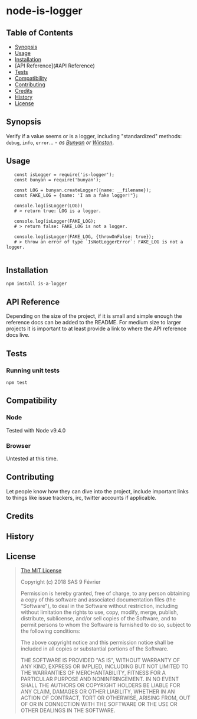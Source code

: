 node-is-logger 
======================

## Table of Contents

* [Synopsis](#Synopsis)
* [Usage](#Usage)
* [Installation](#Installation)
* [API Reference](#API Reference)
* [Tests](#Tests)
* [Compatibility](#Compatibility)
* [Contributing](#Contributing)
* [Credits](#Credits)
* [History](#History)
* [License](#License)

## Synopsis

Verify if a value seems or is a logger, including "standardized" methods: `debug`, `info`, `error`... - _as [Bunyan](https://github.com/trentm/node-bunyan) or [Winston](https://github.com/winstonjs/winston)_.

## Usage 

```
   const isLogger = require('is-logger');
   const bunyan = require('bunyan');
   
   const LOG = bunyan.createLogger({name: __filename});
   const FAKE_LOG = {name: 'I am a fake logger!"};
   
   console.log(isLogger(LOG)) 
   # > return true: LOG is a logger.
   
   console.log(isLogger(FAKE_LOG);
   # > return false: FAKE_LOG is not a logger.
   
   console.log(isLogger(FAKE_LOG, {throwOnFalse: true});
   # > throw an error of type `IsNotLoggerError`: FAKE_LOG is not a logger.
   
```

## Installation

    npm install is-a-logger

## API Reference

Depending on the size of the project, if it is small and simple enough the reference docs can be added to the README. For medium size to larger projects it is important to at least provide a link to where the API reference docs live.

## Tests

### Running unit tests

    npm test

## Compatibility

### Node

Tested with Node v9.4.0

### Browser

Untested at this time.

## Contributing

Let people know how they can dive into the project, include important links to things like issue trackers, irc, twitter accounts if applicable.

## Credits

## History

## License

> [The MIT License](https://opensource.org/licenses/MIT)
> 
> Copyright (c) 2018 SAS 9 Février
> 
> Permission is hereby granted, free of charge, to any person obtaining a copy
> of this software and associated documentation files (the "Software"), to deal
> in the Software without restriction, including without limitation the rights
> to use, copy, modify, merge, publish, distribute, sublicense, and/or sell
> copies of the Software, and to permit persons to whom the Software is
> furnished to do so, subject to the following conditions:
> 
> The above copyright notice and this permission notice shall be included in all
> copies or substantial portions of the Software.
> 
> THE SOFTWARE IS PROVIDED "AS IS", WITHOUT WARRANTY OF ANY KIND, EXPRESS OR
> IMPLIED, INCLUDING BUT NOT LIMITED TO THE WARRANTIES OF MERCHANTABILITY,
> FITNESS FOR A PARTICULAR PURPOSE AND NONINFRINGEMENT. IN NO EVENT SHALL THE
>AUTHORS OR COPYRIGHT HOLDERS BE LIABLE FOR ANY CLAIM, DAMAGES OR OTHER
> LIABILITY, WHETHER IN AN ACTION OF CONTRACT, TORT OR OTHERWISE, ARISING FROM,
> OUT OF OR IN CONNECTION WITH THE SOFTWARE OR THE USE OR OTHER DEALINGS IN THE
> SOFTWARE.

